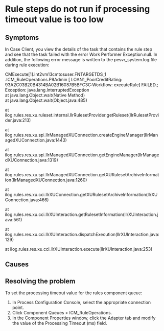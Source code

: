# Rule steps do not run if processing timeout value is too low

## Symptoms

In Case Client,
you view the details of the task that contains the rule step and see
that the task failed with the error Work Performer Exception:null.
In addition, the following error message is written to the pesvr\_system.log file
during rule execution:

CMExecute[1].int2vm13cmtosuser.FNTARGETDS\_1
.ICM\_RuleOperations.P8Admin [ LOAN1\_PoorCreditRating: 93A2C03B20B4314BA02B16087B5BFC3C:Workflow:
executeRule] FAILED.; Exception: java.lang.InterruptedException  		
at
java.lang.Object.wait(Native Method)  		
at java.lang.Object.wait(Object.java:485)
 		
at ilog.rules.res.xu.ruleset.internal.IlrRulesetProvider.getRuleset(IlrRulesetProvider.java:213)
 		
at ilog.rules.res.xu.spi.IlrManagedXUConnection.createEngineManager(IlrManagedXUConnection.java:1443)
 		
at ilog.rules.res.xu.spi.IlrManagedXUConnection.getEngineManager(IlrManagedXUConnection.java:1319)
 		
at ilog.rules.res.xu.spi.IlrManagedXUConnection.getXURulesetArchiveInformation(IlrManagedXUConnection.java:1260)
 		
at ilog.rules.res.xu.cci.IlrXUConnection.getXURulesetArchiveInformation(IlrXUConnection.java:466)
 		
at ilog.rules.res.xu.cci.IlrXUInteraction.getRulesetInformation(IlrXUInteraction.java:561)
 		
at ilog.rules.res.xu.cci.IlrXUInteraction.dispatchExecution(IlrXUInteraction.java:129)
 		
at ilog.rules.res.xu.cci.IlrXUInteraction.execute(IlrXUInteraction.java:253)

## Causes

## Resolving the problem

To set the
processing timeout value for the rules component queue:

1. In Process Configuration Console, select the appropriate connection
point.
2. Click Component Queues > ICM\_RuleOperations.
3. In the Component Properties window, click
the Adapter tab and modify the value of the Processing
Timeout (ms) field.
